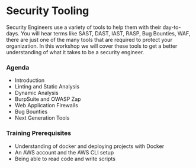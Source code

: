 # Security Tooling
Security Engineers use a variety of tools to help them with their day-to-days.  You will hear terms like SAST, DAST, IAST, RASP, Bug Bounties, WAF, there are just one of the many tools that are required to protect your organization.  In this workshop we will cover these tools to get a better understanding of what it takes to be a security engineer.

### Agenda
* Introduction
* Linting and Static Analysis
* Dynamic Analysis
* BurpSuite and OWASP Zap
* Web Application Firewalls
* Bug Bounties
* Next Generation Tools

### Training Prerequisites 
* Understanding of docker and deploying projects with Docker
* An AWS account and the AWS CLI setup
* Being able to read code and write scripts

